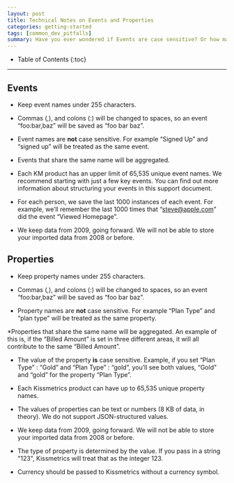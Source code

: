 ```yaml
---
layout: post
title: Technical Notes on Events and Properties
categories: getting-started
tags: [common_dev_pitfalls]
summary: Have you ever wondered if Events are case sensitive? Or how many unique Property names you can have? This document has more information about the technical limitations related to how Events and Properties.
---
```

* Table of Contents
{:toc}
* * *

## Events

* Keep event names under 255 characters. 

* Commas (,), and colons (:) will be changed to spaces, so an event “foo:bar,baz” will be saved as “foo bar baz”.

* Event names are **not** case sensitive. For example “Signed Up” and “signed up” will be treated as the same event. 

* Events that share the same name will be aggregated.

* Each KM product has an upper limit of 65,535 unique event names. We recommend starting with just a few key events. You can find out more information about structuring your events in this support document.

* For each person, we save the last 1000 instances of each event. For example, we’ll remember the last 1000 times that “steve@apple.com” did the event “Viewed Homepage”.

* We keep data from 2009, going forward. We will not be able to store your imported data from 2008 or before.


## Properties

* Keep property names under 255 characters. 

* Commas (,), and colons (:) will be changed to spaces, so an event “foo:bar,baz” will be saved as “foo bar baz”.

* Property names are **not** case sensitive. For example “Plan Type” and “plan type” will be treated as the same property. 

*Properties that share the same name will be aggregated. An example of this is, if the “Billed Amount” is set in three different areas, it will all contribute to the same “Billed Amount”.

* The value of the property **is** case sensitive. Example, if you set “Plan Type” : “Gold” and “Plan Type” : “gold”, you’ll see both values, “Gold” and “gold” for the property “Plan Type”.

* Each Kissmetrics product can have up to 65,535 unique property names. 

* The values of properties can be text or numbers (8 KB of data, in theory). We do not support JSON-structured values.

* We keep data from 2009, going forward. We will not be able to store your imported data from 2008 or before.

* The type of property is determined by the value. If you pass in a string "123", Kissmetrics will treat that as the integer 123.

* Currency should be passed to Kissmetrics without a currency symbol.

